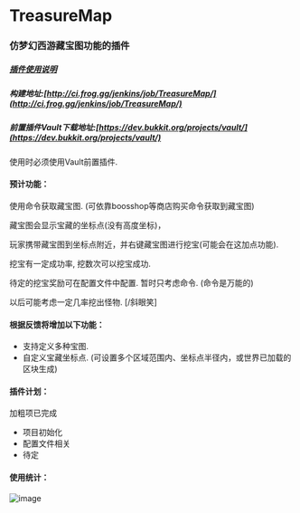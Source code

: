 # TreasureMap
### 仿梦幻西游藏宝图功能的插件

##### [插件使用说明](https://github.com/geekfrog/TreasureMap/wiki/)
##### 构建地址:[http://ci.frog.gg/jenkins/job/TreasureMap/](http://ci.frog.gg/jenkins/job/TreasureMap/)
##### 前置插件Vault下载地址:[https://dev.bukkit.org/projects/vault/](https://dev.bukkit.org/projects/vault/)

使用时必须使用Vault前置插件.

#### 预计功能：

使用命令获取藏宝图. (可依靠boosshop等商店购买命令获取到藏宝图)

藏宝图会显示宝藏的坐标点(没有高度坐标)，

玩家携带藏宝图到坐标点附近，并右键藏宝图进行挖宝(可能会在这加点功能).

挖宝有一定成功率, 挖数次可以挖宝成功.

待定的挖宝奖励可在配置文件中配置. 暂时只考虑命令. (命令是万能的)

以后可能考虑一定几率挖出怪物. [/斜眼笑]

#### 根据反馈将增加以下功能：

- 支持定义多种宝图.
- 自定义宝藏坐标点. (可设置多个区域范围内、坐标点半径内，或世界已加载的区块生成)

#### 插件计划：

加粗项已完成

- 项目初始化
- 配置文件相关
- 待定

#### 使用统计：
![image](http://i.mcstats.org/TreasureMap/Global+Statistics.borderless.png)
